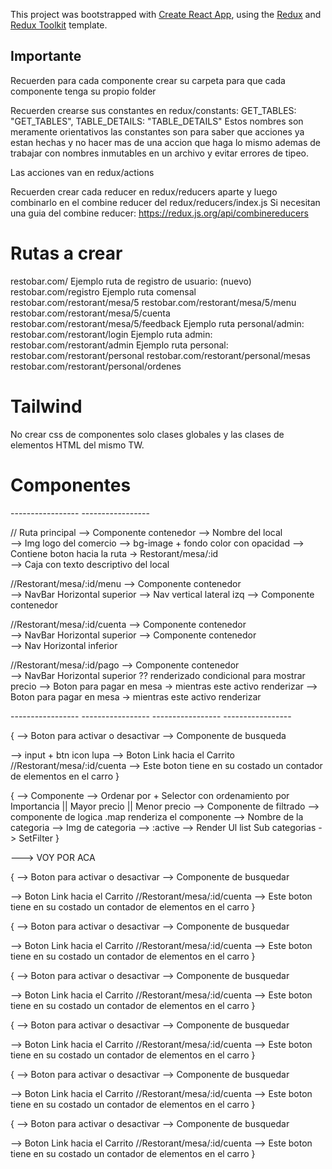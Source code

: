 This project was bootstrapped with [Create React App](https://github.com/facebook/create-react-app), using the [Redux](https://redux.js.org/) and [Redux Toolkit](https://redux-toolkit.js.org/) template.

## Importante

Recuerden para cada componente crear su carpeta para que cada componente tenga su propio folder

Recuerden crearse sus constantes en redux/constants:
GET_TABLES: "GET_TABLES",
TABLE_DETAILS: "TABLE_DETAILS"
Estos nombres son meramente orientativos las constantes son para saber que acciones ya estan hechas y no hacer mas de una accion que haga lo mismo ademas de trabajar con nombres inmutables en un archivo y evitar errores de tipeo.

Las acciones van en redux/actions

Recuerden crear cada reducer en redux/reducers aparte y luego combinarlo en el combine reducer del redux/reducers/index.js
Si necesitan una guia del combine reducer: https://redux.js.org/api/combinereducers

# Rutas a crear

restobar.com/
Ejemplo ruta de registro de usuario: (nuevo)
restobar.com/registro
Ejemplo ruta comensal
restobar.com/restorant/mesa/5
restobar.com/restorant/mesa/5/menu
restobar.com/restorant/mesa/5/cuenta
restobar.com/restorant/mesa/5/feedback
Ejemplo ruta personal/admin:
restobar.com/restorant/login
Ejemplo ruta admin:
restobar.com/restorant/admin
Ejemplo ruta personal:
restobar.com/restorant/personal
restobar.com/restorant/personal/mesas
restobar.com/restorant/personal/ordenes

# Tailwind

No crear css de componentes solo clases globales y las clases de elementos HTML del mismo TW.


# Componentes

 ----------------- <RUTAS> ----------------- 

// Ruta principal               <Landing>   --> Componente contenedor
                                            --> Nombre del local   
                                            --> Img logo del comercio
                                            --> bg-image + fondo color con opacidad
                                            --> Contiene boton <Link> hacia la ruta -> Restorant/mesa/:id                                     
                                            --> Caja con texto descriptivo del local

//Restorant/mesa/:id/menu     <OrderBoard>  --> Componente contenedor  
                                            --> NavBar Horizontal superior <OrderBar>
                                            --> Nav vertical lateral izq  <FilterBar>
                                            --> Componente contenedor <FoodCarrousel>                                   

//Restorant/mesa/:id/cuenta    <BillBoard>  --> Componente contenedor  
                                            --> NavBar Horizontal superior <BillBar>
                                            --> Componente contenedor <OrdersCarrousel>                                   
                                            --> Nav Horizontal inferior  <PayBar>


//Restorant/mesa/:id/pago      <PayBoard>   --> Componente contenedor  
                                            --> NavBar Horizontal superior <BillBar> ?? renderizado condicional para mostrar precio
                                            --> Boton para pagar en mesa -> mientras este activo renderizar <LocalPay> 
                                            --> Boton para pagar en mesa -> mientras este activo renderizar <MercadoPago>


 ----------------- <COMPONENTES-RUTAS> ----------------- 
 <Landing>
 <OrderBoard>
 <BillBoard>
 <PayBoard>
 ----------------- <COMPONENTES-HIJOS> ----------------- 

<OrderBar> {
        --> Boton para activar o desactivar <FillterBar> 
        --> Componente de busqueda  <Search> --> input + btn icon lupa
        --> Boton Link hacia el Carrito //Restorant/mesa/:id/cuenta --> Este boton tiene en su costado un contador de elementos en el carro
}

<FilterBar> {
        --> Componente <SetOrder>  --> Ordenar por + Selector con ordenamiento por Importancia || Mayor precio || Menor precio
        --> Componente de filtrado  <FilterCards> --> componente de logica .map  renderiza  el componente <FilterdCard> --> Nombre de la categoria
                                                                                                                        --> Img de categoria
                                                                                                                        --> :active --> Render Ul list Sub categorias -> SetFilter
}


---> VOY POR ACA

<FoodCarrousel> {
        --> Boton para activar o desactivar <FillterBar> 
        --> Componente de busquedar  <Search> 
        --> Boton Link hacia el Carrito //Restorant/mesa/:id/cuenta --> Este boton tiene en su costado un contador de elementos en el carro
}

<BillBar> {
        --> Boton para activar o desactivar <FillterBar> 
        --> Componente de busquedar  <Search> 
        --> Boton Link hacia el Carrito //Restorant/mesa/:id/cuenta --> Este boton tiene en su costado un contador de elementos en el carro
}

<OrdersCarrousel> {
        --> Boton para activar o desactivar <FillterBar> 
        --> Componente de busquedar  <Search> 
        --> Boton Link hacia el Carrito //Restorant/mesa/:id/cuenta --> Este boton tiene en su costado un contador de elementos en el carro
}

<PayBar> {
        --> Boton para activar o desactivar <FillterBar> 
        --> Componente de busquedar  <Search> 
        --> Boton Link hacia el Carrito //Restorant/mesa/:id/cuenta --> Este boton tiene en su costado un contador de elementos en el carro
}

<LocalPay> {
        --> Boton para activar o desactivar <FillterBar> 
        --> Componente de busquedar  <Search> 
        --> Boton Link hacia el Carrito //Restorant/mesa/:id/cuenta --> Este boton tiene en su costado un contador de elementos en el carro
}

<MercadoPago> {
        --> Boton para activar o desactivar <FillterBar> 
        --> Componente de busquedar  <Search> 
        --> Boton Link hacia el Carrito //Restorant/mesa/:id/cuenta --> Este boton tiene en su costado un contador de elementos en el carro
}




